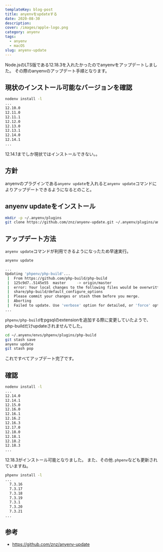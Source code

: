 ```yaml
---
templateKey: blog-post
title: anyenvをupdateする
date: 2020-08-30
description:
cover: /images/apple-logo.png
category: anyenv
tags:
  - anyenv
  - macOS
slug: anyenv-update
---
```


Node.jsのLTS版である12.18.3を入れたかったのでanyenvをアップデートしました。
その際のanyenvのアップデート手順となります。

## 現状のインストール可能なバージョンを確認

```sh
nodenv install -l
...
12.10.0
12.11.0
12.11.1
12.12.0
12.13.0
12.13.1
12.14.0
12.14.1
...
```

12.14.1までしか現状ではインストールできない。。

## 方針

anyenvのプラグインである`anyenv update`を入れると`anyenv update`コマンドによりアップデートできるようになるとのこと。

## anyenv updateをインストール

```sh
mkdir -p ~/.anyenv/plugins
git clone https://github.com/znz/anyenv-update.git ~/.anyenv/plugins/anyenv-update
```

## アップデート方法

`anyenv update`コマンドが利用できるようになったため早速実行。

```sh
anyenv update

...
Updating 'phpenv/php-build'...
 |  From https://github.com/php-build/php-build
 |  125c9d7..5145e55  master     -> origin/master
 |  error: Your local changes to the following files would be overwritten by merge:
 |  share/php-build/default_configure_options
 |  Please commit your changes or stash them before you merge.
 |  Aborting
 |  Failed to update. Use 'verbose' option for detailed, or 'force' option.
...
```

`phpenv/php-build`をpgsqlのextensionを追加する際に変更していたようで、php-buildだけupdateされませんでした。

```sh
cd ~/.anyenv/envs/phpenv/plugins/php-build
git stash save
anyenv update
git stash pop
```

これですべてアップデート完了です。

## 確認

```sh
nodenv install -l
...
12.14.0
12.14.1
12.15.0
12.16.0
12.16.1
12.16.2
12.16.3
12.17.0
12.18.0
12.18.1
12.18.2
12.18.3
...
```

12.18.3がインストール可能となりました。
また、その他`.phpenv`なども更新されていますね。

```sh
phpenv install -l
...
  7.3.16
  7.3.17
  7.3.18
  7.3.19
  7.3.1
  7.3.20
  7.3.21
...
```
## 参考

- <https://github.com/znz/anyenv-update>
